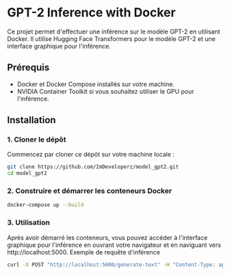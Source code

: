 # GPT-2 Inference with Docker

Ce projet permet d'effectuer une inférence sur le modèle GPT-2 en utilisant Docker. Il utilise Hugging Face Transformers pour le modèle GPT-2 et une interface graphique pour l'inférence.

## Prérequis

- Docker et Docker Compose installés sur votre machine.
- NVIDIA Container Toolkit si vous souhaitez utiliser le GPU pour l'inférence.

## Installation

### 1. Cloner le dépôt

Commencez par cloner ce dépôt sur votre machine locale :

```bash
git clone https://github.com/ImDeveloperz/model_gpt2.git
cd model_gpt2
```
  
### 2. Construire et démarrer les conteneurs Docker
   
```bash
docker-compose up --build
```

### 3. Utilisation

Après avoir démarré les conteneurs, vous pouvez accéder à l'interface graphique pour l'inférence en ouvrant votre navigateur et en naviguant vers http://localhost:5000.
Exemple de requête d'inférence

```bash
curl -X POST "http://localhost:5000/generate-text" -H "Content-Type: application/json" -d '{"input_text": "Voici un exemple de texte à compléter par GPT-2.","max_length" : 100}'
```

